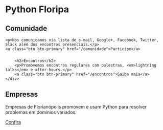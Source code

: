
<div class="row">
    <div class="col-md-12">
        <h1>Python Floripa</h1>
    </div>
</div>

<div class="row text-center">
<div class="col-md-4">
    <h3><i class="fa fa-users fa-3x"></i></h3>
    <h2>Comunidade</h2>

    <p>Nos comunicamos via lista de e-mail, Google+, Facebook, Twitter, Slack além dos encontros presenciais.</p>
    <a class="btn btn-primary" href="/comunidade">Participe</a>
</div>
<div class="col-md-4">
    <div class="icon-block">
        <h3><i class="fa fa-comments fa-3x"></i></h3>

        <h2>Encontros</h2>
        <p>Promovemos encontros regulares com palestras, <em>lightning talks</em> e after-hours.</p>
        <a class="btn btn-primary" href="/encontros">Saiba mais</a>
    </div>
</div>
<div class="col-md-4">
    <div>
        <h3><i class="fa fa-building-o fa-3x"></i></h3>
        <h2>Empresas</h2>
        <p>Empresas de Florianópolis promovem e usam Python para resolver problemas em domínios variados.</p>
        <a class="btn btn-primary" href="/empresas">Confira</a>
    </div>
</div>
</div>

[1]: https://github.com/PythonFloripa/pythonfloripa.github.io
